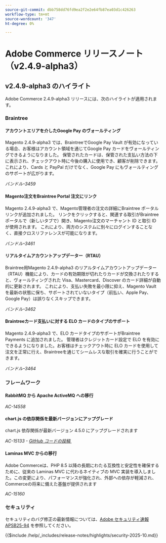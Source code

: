 ```yaml
---
source-git-commit: dbb758dd76fd9ea2f2e2e64fb87ea03d1c426263
workflow-type: tm+mt
source-wordcount: '347'
ht-degree: 0%

---
```

# Adobe Commerce リリースノート（v2.4.9-alpha3）

## v2.4.9-alpha3 のハイライト

Adobe Commerce 2.4.9-alpha3 リリースには、次のハイライトが適用されます。

### Braintree

#### アカウントエリアを介したGoogle Pay のヴォールティング

Magento 2.4.9-alpha3 では、BraintreeでGoogle Pay Vault が有効になっている場合、お客様はアカウント領域を通じてGoogle Pay カードをヴォールティングできるようになりました。 保管されたカードは、保管された支払い方法の下に表示され、チェックアウト時に今後の購入に使用でき、顧客が削除できます。 これにより、Cards と PayPal だけでなく、Google Pay にもヴォールティングのサポートが広がります。

_バンドル–3459_

#### Magento注文をBraintree Portal 注文にリンク

Magento 2.4.9-alpha3 で、Magento管理者の注文の詳細にBraintree ポータルリンクが追加されました。 リンクをクリックすると、関連する取引がBraintree ポータルで（新しいタブで）開き、Magento注文のマーチャント ID と取引 ID が使用されます。 これにより、両方のシステムに別々にログインすることなく、直接クロスリファレンスが可能になります。

_バンドル–3461_

#### リアルタイムアカウントアップデーター（RTAU）

Braintree用Magento 2.4.9-alpha3 のリアルタイムアカウントアップデーター（RTAU）機能により、カードの有効期限が切れたりカードが交換されたりすると、ヴォールティングされた Visa、Mastercard、Discover のカード詳細が自動的に更新されます。 これにより、支払い失敗を最小限に抑え、Magento Vault を最新の状態に保ち、サポートされていないタイプ（前払い、Apple Pay、Google Pay）は誤りなくスキップできます。

_バンドル–3462_

#### Braintreeカード支払いに対する ELO カードのタイプのサポート

Magento 2.4.9-alpha3 で、ELO カードタイプのサポートがBraintree Payments に追加されました。 管理者はクレジットカード設定で ELO を有効にできるようになりました。お客様はチェックアウト時に ELO カードを使用して注文を正常に行え、Braintreeを通じてシームレスな取引を確実に行うことができます。

_バンドル–3464_

### フレームワーク

#### RabbitMQ から Apache ActiveMQ への移行

_AC-14558_

#### chart.js の依存関係を最新バージョンにアップグレード

chart.js 依存関係が最新バージョン 4.5.0 にアップグレードされます

_AC-15133 - [GitHub コードの投稿 &#x200B;](https://github.com/magento/magento2/commit/657f983e)_

#### Laminas MVC からの移行

Adobe Commerceは、PHP 8.5 以降の長期にわたる互換性と安定性を確保するために、従来の Laminas MVC に代わるネイティブの MVC 実装を導入しました。この変更により、パフォーマンスが強化され、外部への依存が軽減され、Commerceの将来に備えた基盤が提供されます

_AC-15160_

### セキュリティ

セキュリティのバグ修正の最新情報については、[Adobe セキュリティ速報 APSB25-94](https://helpx.adobe.com/security/products/magento/apsb25-94.html) を参照してください。

{{$include /help/_includes/release-notes/highlights/security-2025-10.md}}

